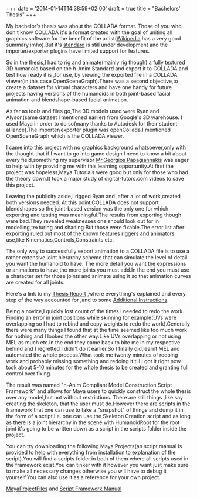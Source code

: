 +++
date = '2014-01-14T14:38:59+02:00'
draft = true
title = "Bachelors' Thesis"
+++

My bachelor's thesis was about the COLLADA format. Those of you who don't know COLLADA it's a format created with the goal of uniting all graphics software for the benefit of the artist([Wikipedia](http://en.wikipedia.org/wiki/COLLADA) has a very good summary imho).But it's [standard](http://www.khronos.org/collada/) is still under development and the importer/exporter plugins have limited support for features.

So in the thesis,I had to rig and animate(mainly rig though) a fully textured 3D humanoid based on the h-Anim Standard and export it to COLLADA and test how ready it is ,for use, by viewing the exported file in a COLLADA viewer(in this case OpenSceneGraph).There was a second objective,to create a dataset for virtual characters and have one handy for future projects having versions of the humanoids in both joint-based facial animation and blendshape-based facial animation.

As far as tools and files go,The 3D models used were Ryan and Alyson(same dataset I mentioned earlier) from Google's 3D warehouse. I used Maya in order to do so(many thanks to Autodesk for their student alliance).The importer/exporter plugin was openCollada.I mentioned OpenSceneGraph which is the COLLADA viewer.

I came into this project with no graphics background whatsoever,only with the thought that if I want to go into game design I need to know a bit about every field,something my supervisor [Mr.Georgios Papagiannakis](http://george.papagiannakis.org/) was eager to help with by providing me with this learning opportunity.At first the project was hopeless,Maya Tutorials were good but only for those who had the theory down.It took a major study of digital-tutors.com videos to save this project.

Leaving the publicity aside,I rigged Ryan and ,after a lot of work,created both versions needed. At this point,COLLADA does not support blendshapes so the joint-based version was the only one for which exporting and testing was meaningful.The results from exporting though were bad.They revealed weaknesses one should look out for in modelling,texturing and shading.But those were fixable.The error list after exporting ruled out most of the known features riggers and animators use,like Kinematics,Controls,Constraints etc.

The only way to successfully export animation to a COLLADA file is to use a rather extensive joint hierarchy scheme that can simulate the level of detail you want the humanoid to have. The more detail you want the expressions or animations to have,the more joints you must add.In the end you must use a character set for those joints and animate using it so that animation curves are created for all joints.

Here's a link to my [Thesis Report](https://drive.google.com/file/d/1yYxZMeZxo-w49Y_Olo70qiV5dxuq7O4P/view?usp=sharing) ,where everything's explained and every step of the way accounted for ,and to some [Additional Instructions](https://drive.google.com/file/d/1WVA7pNn55sR82rCFS0x0TtZlBZn-0FNT/view?usp=sharing).

Being a novice,I quickly lost count of the times I needed to redo the work. Finding an error in joint positions while skinning for example(UVs were overlapping so I had to rebind and copy weights to redo the work).Generally there were many things I found that at the time seemed like too much work for nothing and I looked the other way.Like UVs overlapping or not using MEL as much etc.In the end they came back to bite me in my respective behind and I regretted I didn't do it earlier.So I finally did,learnt MEL and automated the whole process.What took me twenty minutes of redoing work and probably missing something and redoing it till I got it right now took about 5-10 minutes for the whole thesis to be created and granting full control over fixing.

The result was named "h-Anim Compliant Model Construction Script Framework" and allows for Maya users to quickly construct the whole thesis over any model,but not without restrictions. There are still things ,like say creating the skeleton, that the user must do.However there are scripts in the framework that one can use to take a "snapshot" of things and dump it in the form of a script.i.e. one can use the Skeleton Creation script and as long as there is a joint hierarchy in the scene with HumanoidRoot for the root joint it's going to be written down as a script in the scripts folder inside the project.

You can try downloading the following Maya Projects(an script manual is provided to help with everything from installation to explanation of the script).You will find a scripts folder in both of them where all scripts used in the framework exist.You can tinker with it however you want just make sure to make all necessary changes otherwise you will have to debug it yourself.You can also use it as a reference for your own project.

[MayaProjectFiles](https://drive.google.com/file/d/1LNZNJ-JVXTvxy_XQD7nPoRMwUUVVX3Qc/view?usp=sharing) and [Script Framework Manual](https://drive.google.com/file/d/1DXvexUbdqVnGayjRKEW1wEXsdtNVtxhF/view?usp=sharing)

